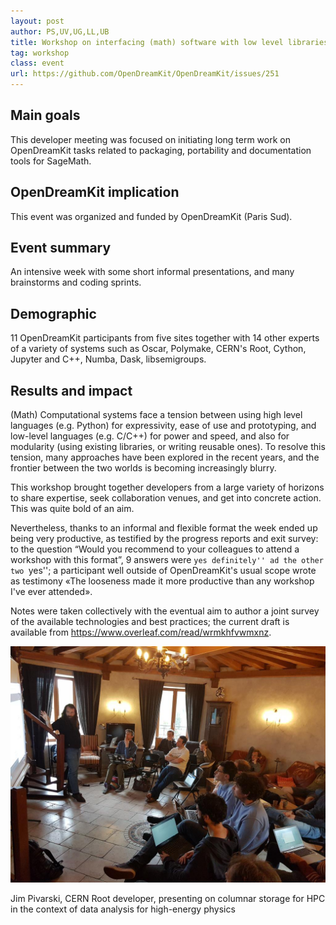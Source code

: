 ```yaml
---
layout: post
author: PS,UV,UG,LL,UB
title: Workshop on interfacing (math) software with low level libraries Cernay (France) 2018-04-30 to 2018-05-04
tag: workshop
class: event
url: https://github.com/OpenDreamKit/OpenDreamKit/issues/251
---
```


  ## Main goals

 This developer meeting was focused on
  initiating long term work on OpenDreamKit tasks related to packaging,
  portability and documentation tools for SageMath.

  ## OpenDreamKit implication

 This event was organized and funded by
  OpenDreamKit (Paris Sud).

  ## Event summary

 An intensive week with some short informal
  presentations, and many brainstorms and coding sprints.

  ## Demographic

 11 OpenDreamKit participants from five sites together
  with 14 other experts of a variety of systems such as Oscar,
  Polymake, CERN's Root, Cython, Jupyter and C++, Numba, Dask,
  libsemigroups.

  ## Results and impact

 (Math) Computational systems face a
  tension between using high level languages (e.g. Python) for
  expressivity, ease of use and prototyping, and low-level languages
  (e.g. C/C++) for power and speed, and also for modularity (using
  existing libraries, or writing reusable ones). To resolve this
  tension, many approaches have been explored in the recent years, and
  the frontier between the two worlds is becoming increasingly blurry.

  This workshop brought together developers from a large variety of
  horizons to share expertise, seek collaboration venues, and get into
  concrete action. This was quite bold of an aim.

  Nevertheless, thanks to an informal and flexible format the week
  ended up being very productive, as testified by the progress reports
  and exit survey: to the question “Would you recommend to your
  colleagues to attend a workshop with this format”, 9 answers were
  ``yes definitely'' ad the other two ``yes''; a participant well
  outside of OpenDreamKit's usual scope wrote as testimony «The looseness made
  it more productive than any workshop I've ever attended».

  Notes were taken collectively with the eventual aim to author a
  joint survey of the available technologies and best practices; the
  current draft is available from
  https://www.overleaf.com/read/wrmkhfvwmxnz.

  ![](/public/images/events/2018-04-30-Cernay.jpg)

  Jim Pivarski, CERN Root developer, presenting on columnar
      storage for HPC in the context of data analysis for high-energy
      physics
  






